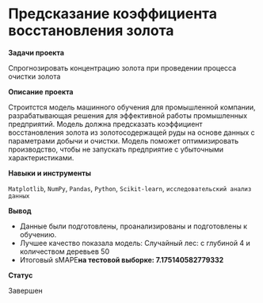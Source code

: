 # Предсказание коэффициента восстановления золота

**Задачи проекта**

Спрогнозировать концентрацию золота при проведении процесса очистки золота

**Описание проекта**

Строитстся модель машинного обучения для промышленной компании, разрабатывающая решения для эффективной работы промышленных предприятий. Модель должна предсказать коэффициент восстановления золота из золотосодержащей руды на основе данных с параметрами добычи и очистки. Модель поможет оптимизировать производство, чтобы не запускать предприятие с убыточными характеристиками.

**Навыки и инструменты**

`Matplotlib`, `NumPy`, `Pandas`, `Python`, `Scikit-learn`, `исследовательский анализ данных`

**Вывод**
* Данные были подготовлены, проанализированы и подготовлены к обучению.
* Лучшее качество показала модель: Случайный лес: с глубиной 4 и количеством деревьев 50
* Итоговый sMAPE**на тестовой выборке: 7.175140582779332** 

**Статус**

Завершен
